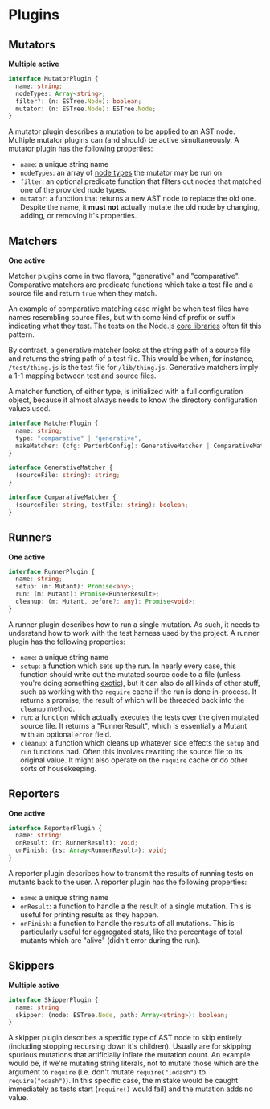 # Plugins

## Mutators
**Multiple active**
```typescript
interface MutatorPlugin {
  name: string;
  nodeTypes: Array<string>;
  filter?: (n: ESTree.Node): boolean;
  mutator: (n: ESTree.Node): ESTree.Node;
}
```

A mutator plugin describes a mutation to be applied to an AST node. Multiple mutator plugins can (and should) be active simultaneously. A mutator plugin has the following properties:

- `name`: a unique string name
- `nodeTypes`: an array of [node types]() the mutator may be run on
- `filter`: an optional predicate function that filters out nodes that matched one of the provided node types.
- `mutator`: a function that returns a new AST node to replace the old one. Despite the name, it **must not** actually mutate the old node by changing, adding, or removing it's properties. 

## Matchers
**One active**

Matcher plugins come in two flavors, "generative" and "comparative". Comparative matchers are predicate functions which take a test file and a source file and return `true` when they match. 

An example of comparative matching case might be when test files have names resembling source files, but with some kind of prefix or suffix indicating what they test. The tests on the Node.js [core libraries](https://github.com/nodejs/node/tree/master/test/parallel) often fit this pattern.

By contrast, a generative matcher looks at the string path of a source file and returns the string path of a test file. This would be when, for instance, `/test/thing.js` is the test file for `/lib/thing.js`. Generative matchers imply a 1-1 mapping between test and source files.

A matcher function, of either type, is initialized with a full configuration object, because it almost always needs to know the directory configuration values used.

```typescript
interface MatcherPlugin {
  name: string;
  type: "comparative" | "generative",
  makeMatcher: (cfg: PerturbConfig): GenerativeMatcher | ComparativeMatcher;
}

interface GenerativeMatcher {
  (sourceFile: string): string;
}

interface ComparativeMatcher {
  (sourceFile: string, testFile: string): boolean;
}

```

## Runners
**One active**
```typescript
interface RunnerPlugin {
  name: string;
  setup: (m: Mutant): Promise<any>;
  run: (m: Mutant): Promise<RunnerResult>;
  cleanup: (m: Mutant, before?: any): Promise<void>;
}
```

A runner plugin describes how to run a single mutation. As such, it needs to understand how to work with the test harness used by the project. A runner plugin has the following properties:

- `name`: a unique string name
- `setup`: a function which sets up the run. In nearly every case, this function should write out the mutated source code to a file (unless you're doing something [exotic]()), but it can also do all kinds of other stuff, such as working with the `require` cache if the run is done in-process. It returns a promise, the result of which will be threaded back into the `cleanup` method.
- `run`: a function which actually executes the tests over the given mutated source file. It returns a "RunnerResult", which is essentially a Mutant with an optional `error` field.
- `cleanup`: a function which cleans up whatever side effects the `setup` and `run` functions had. Often this involves rewriting the source file to its original value. It might also operate on the `require` cache or do other sorts of housekeeping.

## Reporters
**One active**
```typescript
interface ReporterPlugin {
  name: string:
  onResult: (r: RunnerResult): void;
  onFinish: (rs: Array<RunnerResult>): void;
}
```

A reporter plugin describes how to transmit the results of running tests on mutants back to the user. A reporter plugin has the following properties:

- `name`: a unique string name
- `onResult`: a function to handle a the result of a single mutation. This is useful for printing results as they happen.
- `onFinish`: a function to handle the results of all mutations. This is particularly useful for aggregated stats, like the percentage of total mutants which are "alive" (didn't error during the run).

## Skippers
**Multiple active**
```typescript
interface SkipperPlugin {
  name: string
  skipper: (node: ESTree.Node, path: Array<string>): boolean;
}
```

A skipper plugin describes a specific type of AST node to skip entirely (including stopping recursing down it's children). Usually are for skipping spurious mutations that artificially inflate the mutation count. An example would be, if we're mutating string literals, not to mutate those which are the argument to `require` (i.e. don't mutate `require("lodash")` to `require("odash")`). In this specific case, the mistake would be caught immediately as tests start (`require()` would fail) and the mutation adds no value.



